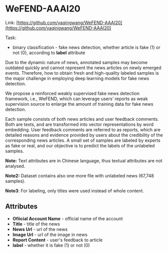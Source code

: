 # WeFEND-AAAI20

Link: [https://github.com/yaqingwang/WeFEND-AAAI20](https://github.com/yaqingwang/WeFEND-AAAI20)

Task:
* binary classification - fake news detection, whether article is fake (1) or not (0), according to **label** attribute

Due to the dynamic nature of news, annotated samples may become outdated quickly and cannot represent the news articles on newly emerged events. Therefore, how to obtain fresh and high-quality labeled samples is the major challenge in employing deep learning models for fake news detection.

We propose a reinforced weakly supervised fake news detection framework, i.e., WeFEND, which can leverage users’ reports as weak supervision source to enlarge the amount of training data for fake news detection.

Each sample consists of both news articles and user feedback comments. Both are texts, and are transformed into vector representations by word embedding. User feedback comments are referred to as reports, which are detailed reasons and evidence provided by users about the credibility of the corresponding news articles. A small set of samples are labeled by experts as fake or real, and our objective is to predict the labels of the unlabeled samples.

**Note:** Text attributes are in Chinese language, thus textual attributes are not analysed.

**Note2:** Dataset contains also one more file with unlabeled news (67,748 samples).

**Note3**: For labeling, only titles were used instead of whole content.


## Attributes

* **Ofiicial Account Name** - official name of the account
* **Title** - title of the news
* **News Url** - url of the news
* **Image Url** - url of the image in news
* **Report Content** - user's feedback to article
* **label** - whether it is fake (1) or not (0)
